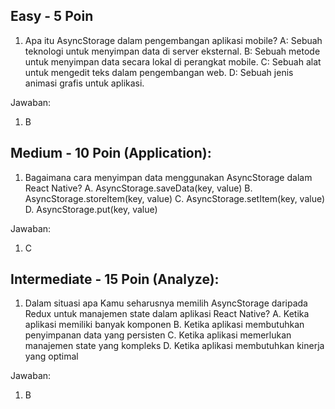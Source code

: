 ## Easy - 5 Poin

1. Apa itu AsyncStorage dalam pengembangan aplikasi mobile?
   A: Sebuah teknologi untuk menyimpan data di server eksternal.
   B: Sebuah metode untuk menyimpan data secara lokal di perangkat mobile.
   C: Sebuah alat untuk mengedit teks dalam pengembangan web.
   D: Sebuah jenis animasi grafis untuk aplikasi.

Jawaban:

1. B

## Medium - 10 Poin (Application):

1. Bagaimana cara menyimpan data menggunakan AsyncStorage dalam React Native?
   A. AsyncStorage.saveData(key, value)
   B. AsyncStorage.storeItem(key, value)
   C. AsyncStorage.setItem(key, value)
   D. AsyncStorage.put(key, value)

Jawaban:

1. C

## Intermediate - 15 Poin (Analyze):

1. Dalam situasi apa Kamu seharusnya memilih AsyncStorage daripada Redux untuk manajemen state dalam aplikasi React Native?
   A. Ketika aplikasi memiliki banyak komponen
   B. Ketika aplikasi membutuhkan penyimpanan data yang persisten
   C. Ketika aplikasi memerlukan manajemen state yang kompleks
   D. Ketika aplikasi membutuhkan kinerja yang optimal

Jawaban:

1. B
